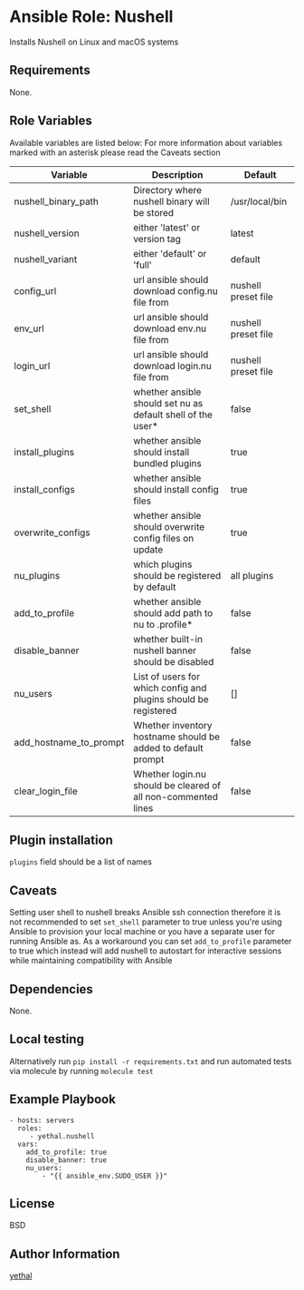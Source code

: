 # Ansible Role: Nushell

Installs Nushell on Linux and macOS systems

## Requirements

None.

## Role Variables

Available variables are listed below:
For more information about variables marked with an asterisk please read the Caveats section

| Variable               | Description                                                     | Default             |
| ---------------------- | --------------------------------------------------------------- | ------------------- |
| nushell_binary_path    | Directory where nushell binary will be stored                   | /usr/local/bin      |
| nushell_version        | either 'latest' or version tag                                  | latest              |
| nushell_variant        | either 'default' or 'full'                                      | default             |
| config_url             | url ansible should download config.nu file from                 | nushell preset file |
| env_url                | url ansible should download env.nu file from                    | nushell preset file |
| login_url              | url ansible should download login.nu file from                  | nushell preset file |
| set_shell              | whether ansible should set nu as default shell of the user\*    | false               |
| install_plugins        | whether ansible should install bundled plugins                  | true                |
| install_configs        | whether ansible should install config files                     | true                |
| overwrite_configs      | whether ansible should overwrite config files on update         | true                |
| nu_plugins             | which plugins should be registered by default                   | all plugins         |
| add_to_profile         | whether ansible should add path to nu to .profile\*             | false               |
| disable_banner         | whether built-in nushell banner should be disabled              | false               |
| nu_users               | List of users for which config and plugins should be registered | []                  |
| add_hostname_to_prompt | Whether inventory hostname should be added to default prompt    | false               |
| clear_login_file       | Whether login.nu should be cleared of all non-commented lines   | false               |

## Plugin installation

`plugins` field should be a list of names

## Caveats

Setting user shell to nushell breaks Ansible ssh connection therefore it is not recommended to set `set_shell` parameter to true unless you're using Ansible to provision your local machine or you have a separate user for running Ansible as. As a workaround you can set `add_to_profile` parameter to true which instead will add nushell to autostart for interactive sessions while maintaining compatibility with Ansible

## Dependencies

None.

## Local testing

Alternatively run `pip install -r requirements.txt` and run automated tests via molecule by running `molecule test`

## Example Playbook

    - hosts: servers
      roles:
         - yethal.nushell
      vars:
        add_to_profile: true
        disable_banner: true
        nu_users:
            - "{{ ansible_env.SUDO_USER }}"

## License

BSD

## Author Information

[yethal](https://github.com/Yethal)
